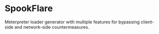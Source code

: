 # SpookFlare
Meterpreter loader generator with multiple features for bypassing client-side and network-side countermeasures.
